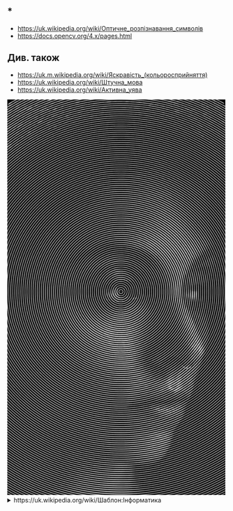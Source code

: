 ## *

+ https://uk.wikipedia.org/wiki/Оптичне_розпізнавання_символів
+ https://docs.opencv.org/4.x/pages.html

## Див. також

+ https://uk.m.wikipedia.org/wiki/Яскравість_(кольоросприйняття)
+ https://uk.wikipedia.org/wiki/Штучна_мова
+ https://uk.wikipedia.org/wiki/Активна_уява

<img title="https://pin.it/wX6W9XM" alt="https://pin.it/wX6W9XM" src="https://raw.githubusercontent.com/nazar-chepliaka/Image-to-Ascii-Coding-Challenge/master/assets/pin/_.jpeg" width="500">

<details>
  <summary>https://uk.wikipedia.org/wiki/Шаблон:Інформатика</summary>
  <img title="Апріорна мова" alt="Прапор штучних мов, придуманий передплатниками розсилки CONLANG." src="https://raw.githubusercontent.com/nazar-chepliaka/Image-to-Ascii-Coding-Challenge/master/assets/flag/Conlangflag.svg.png" width="500">
</details>


